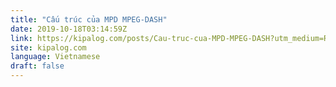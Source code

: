 ```yaml
---
title: "Cấu trúc của MPD MPEG-DASH"
date: 2019-10-18T03:14:59Z
link: https://kipalog.com/posts/Cau-truc-cua-MPD-MPEG-DASH?utm_medium=RSS&utm_source=news.12bit.vn
site: kipalog.com
language: Vietnamese
draft: false
---
```

